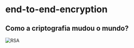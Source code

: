 # end-to-end-encryption

## Como a criptografia mudou o mundo?

![RSA](https://github.com/EduFreit4s/end-to-end-encryption/blob/master/images/home.PNG)
